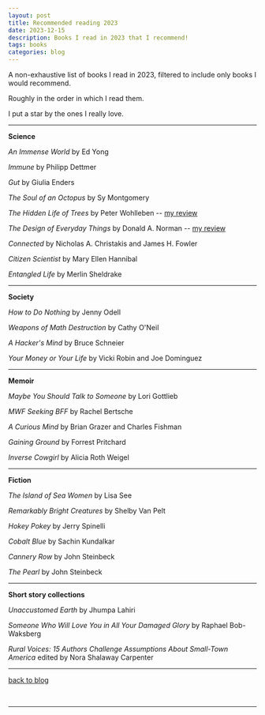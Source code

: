 ```yaml
---
layout: post
title: Recommended reading 2023
date: 2023-12-15
description: Books I read in 2023 that I recommend!
tags: books
categories: blog
---
```


A non-exhaustive list of books I read in 2023, filtered to include only books I would recommend.

Roughly in the order in which I read them.

I put a star by the ones I really love. <i class="fas fa-star"></i>

***

**Science**

<i class="fas fa-star"></i> *An Immense World* by Ed Yong

*Immune* by Philipp Dettmer

*Gut* by Giulia Enders

*The Soul of an Octopus* by Sy Montgomery

*The Hidden Life of Trees* by Peter Wohlleben -- [my review](../hidden-life-of-trees)

*The Design of Everyday Things* by Donald A. Norman -- [my review](../design-of-everyday-things)

*Connected* by Nicholas A. Christakis and James H. Fowler

*Citizen Scientist* by Mary Ellen Hannibal

*Entangled Life* by Merlin Sheldrake

***


**Society**

<i class="fas fa-star"></i> *How to Do Nothing* by Jenny Odell

*Weapons of Math Destruction* by Cathy O'Neil

*A Hacker's Mind* by Bruce Schneier

*Your Money or Your Life* by Vicki Robin and Joe Dominguez

***

**Memoir**

<i class="fas fa-star"></i> *Maybe You Should Talk to Someone* by Lori Gottlieb

*MWF Seeking BFF* by Rachel Bertsche

*A Curious Mind* by Brian Grazer and Charles Fishman

*Gaining Ground* by Forrest Pritchard

*Inverse Cowgirl* by Alicia Roth Weigel

***

**Fiction**

*The Island of Sea Women* by Lisa See

*Remarkably Bright Creatures* by Shelby Van Pelt

*Hokey Pokey* by Jerry Spinelli

*Cobalt Blue* by Sachin Kundalkar

<i class="fas fa-star"></i> *Cannery Row* by John Steinbeck

*The Pearl* by John Steinbeck

***

**Short story collections**

*Unaccustomed Earth* by Jhumpa Lahiri

*Someone Who Will Love You in All Your Damaged Glory* by Raphael Bob-Waksberg

*Rural Voices: 15 Authors Challenge Assumptions About Small-Town America* edited by Nora Shalaway Carpenter

***


[back to blog](../../)


&nbsp;
&nbsp;
&nbsp;

***